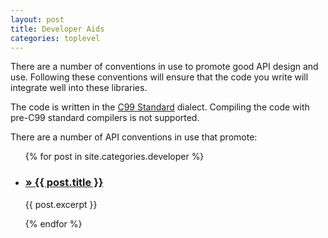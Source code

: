 ```yaml
---
layout: post
title: Developer Aids
categories: toplevel
---
```

There are a number of conventions in use to promote good API design and use.
Following these conventions will ensure that the code you write will integrate well into these libraries.

The code is written in the [C99 Standard](http://www.open-std.org/jtc1/sc22/wg14/www/docs/n1124.pdf "Title")  dialect.
Compiling the code with pre-C99 standard compilers is not supported.

There are a number of API conventions in use that promote:

<ul id="blog-posts" class="posts">
  {% for post in site.categories.developer %}
    <li>
      <h3><a href="{{site.baseurl}}{{ post.url }}">&raquo; {{ post.title }}</a></h3>        
        <p>{{ post.excerpt }}</p>
    </li>
  {% endfor %}
</ul>
    